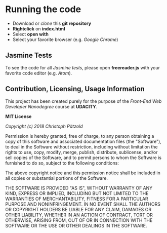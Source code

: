 # Running the code
- Download or _clone_ this **git repository**
- **Rightclick** on **index.html**
- Select **open with**
- Select your favorite browser (e.g. _Google Chrome_)

## Jasmine Tests
To see the code for all _Jasmine tests_, please open **freereader.js** with your favorite code editor (e.g. _Atom_).

## Contribution, Licensing, Usage Information
This project has been created purely for the purpose of the _Front-End Web
Developer Nanodegree_ course at **UDACITY**.

**MIT License**

_Copyright (c) 2018 Christoph Pätzold_

Permission is hereby granted, free of charge, to any person obtaining a copy
of this software and associated documentation files (the "Software"), to deal
in the Software without restriction, including without limitation the rights
to use, copy, modify, merge, publish, distribute, sublicense, and/or sell
copies of the Software, and to permit persons to whom the Software is
furnished to do so, subject to the following conditions:

The above copyright notice and this permission notice shall be included in all
copies or substantial portions of the Software.

THE SOFTWARE IS PROVIDED "AS IS", WITHOUT WARRANTY OF ANY KIND, EXPRESS OR
IMPLIED, INCLUDING BUT NOT LIMITED TO THE WARRANTIES OF MERCHANTABILITY,
FITNESS FOR A PARTICULAR PURPOSE AND NONINFRINGEMENT. IN NO EVENT SHALL THE
AUTHORS OR COPYRIGHT HOLDERS BE LIABLE FOR ANY CLAIM, DAMAGES OR OTHER
LIABILITY, WHETHER IN AN ACTION OF CONTRACT, TORT OR OTHERWISE, ARISING FROM,
OUT OF OR IN CONNECTION WITH THE SOFTWARE OR THE USE OR OTHER DEALINGS IN THE
SOFTWARE.
